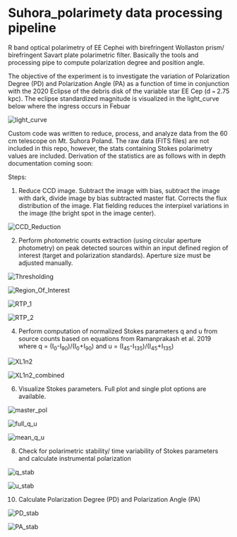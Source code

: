 # Suhora_polarimety data processing pipeline

R band optical polarimetry of EE Cephei with birefringent Wollaston prism/ birefringent Savart plate polarimetric filter. Basically the tools and processing pipe to compute polarization degree and position angle.

The objective of the experiment is to investigate the variation of Polarization Degree (PD) and Polarization Angle (PA) as a function of time in conjunction with the 2020 Eclipse of the debris disk of the variable star EE Cep (d `≈` 2.75 kpc). The eclipse standardized magnitude is visualized in the light_curve below where the ingress occurs in Febuar 

![light_curve](https://github.com/coderXmachina2/Suhora_polarimety/blob/main/github_imgs/EE_Cep_Stand_Mag_flux_plot.PNG)

Custom code was written to reduce, process, and analyze data from the 60 cm telescope on Mt. Suhora Poland. The raw data (FITS files) are not included in this repo, however, the stats containing Stokes polarimetry values are included. Derivation of the statistics are as follows with in depth documentation coming soon:

Steps:
1. Reduce CCD image. Subtract the image with bias, subtract the image with dark, divide image by bias subtracted master flat. Corrects the flux distribution of the image. Flat fielding reduces the interpixel variations in the image (the bright spot in the image center).

![CCD_Reduction](https://github.com/coderXmachina2/Suhora_polarimety/blob/main/github_imgs/ccd_reduction.png)

2. Perform photometric counts extraction (using circular aperture photometry) on peak detected sources within an input defined region of interest (target and polarization standards). Aperture size must be adjusted manually.

![Thresholding](https://github.com/coderXmachina2/Suhora_polarimety/blob/main/github_imgs/thresholding.png)

![Region_Of_Interest](https://github.com/coderXmachina2/Suhora_polarimety/blob/main/github_imgs/region_of_interest.png)

![RTP_1](https://github.com/coderXmachina2/Suhora_polarimety/blob/main/github_imgs/Run_the_pipe_1.png)

![RTP_2](https://github.com/coderXmachina2/Suhora_polarimety/blob/main/github_imgs/Run_the_pipe_2.png)

4. Perform computation of normalized Stokes parameters q and u from source counts based on equations from Ramanprakash et al. 2019 where q = (I<sub>0</sub>-I<sub>90</sub>)/(I<sub>0</sub>+I<sub>90</sub>) and u = (I<sub>45</sub>-I<sub>135</sub>)/(I<sub>45</sub>+I<sub>135</sub>) 

![XL1n2](https://github.com/coderXmachina2/Suhora_polarimety/blob/main/github_imgs/Excels_1_and_2.PNG)

![XL1n2_combined](https://github.com/coderXmachina2/Suhora_polarimety/blob/main/github_imgs/Excels_1_and_2_combined.PNG)

6. Visualize Stokes parameters. Full plot and single plot options are available.

![master_pol](https://github.com/coderXmachina2/Suhora_polarimety/blob/main/github_imgs/master_plot_polarimetry.png)

![full_q_u](https://github.com/coderXmachina2/Suhora_polarimety/blob/main/github_imgs/target_full_q_u.png)

![mean_q_u](https://github.com/coderXmachina2/Suhora_polarimety/blob/main/github_imgs/target_mean_q_u.png)

8. Check for polarimetric stability/ time variability of Stokes parameters and calculate instrumental polarization

![q_stab](https://github.com/coderXmachina2/Suhora_polarimety/blob/main/github_imgs/q_stability.png)

![u_stab](https://github.com/coderXmachina2/Suhora_polarimety/blob/main/github_imgs/u_stability.png)

10. Calculate Polarization Degree (PD) and Polarization Angle (PA)

![PD_stab](https://github.com/coderXmachina2/Suhora_polarimety/blob/main/github_imgs/PD_stab.png)

![PA_stab](https://github.com/coderXmachina2/Suhora_polarimety/blob/main/github_imgs/PA_stab.png)


